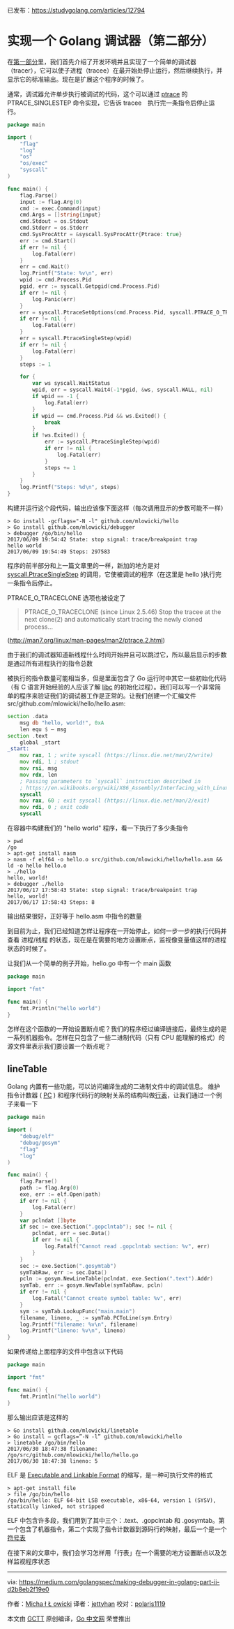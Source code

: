 已发布：https://studygolang.com/articles/12794

# 实现一个 Golang 调试器（第二部分）

在[第一部分](https://studygolang.com/articles/12553)里，我们首先介绍了开发环境并且实现了一个简单的调试器（tracer），它可以使子进程（tracee）在最开始处停止运行，然后继续执行，并显示它的标准输出。现在是扩展这个程序的时候了。

通常，调试器允许单步执行被调试的代码，这个可以通过 [ptrace](http://man7.org/linux/man-pages/man2/ptrace.2.html) 的 PTRACE_SINGLESTEP 命令实现，它告诉 tracee　执行完一条指令后停止运行。

```go
package main

import (
	"flag"
	"log"
	"os"
	"os/exec"
	"syscall"
)

func main() {
	flag.Parse()
	input := flag.Arg(0)
	cmd := exec.Command(input)
	cmd.Args = []string{input}
	cmd.Stdout = os.Stdout
	cmd.Stderr = os.Stderr
	cmd.SysProcAttr = &syscall.SysProcAttr{Ptrace: true}
	err := cmd.Start()
	if err != nil {
		log.Fatal(err)
	}
	err = cmd.Wait()
	log.Printf("State: %v\n", err)
	wpid := cmd.Process.Pid
	pgid, err := syscall.Getpgid(cmd.Process.Pid)
	if err != nil {
		log.Panic(err)
	}
	err = syscall.PtraceSetOptions(cmd.Process.Pid, syscall.PTRACE_O_TRACECLONE)
	if err != nil {
		log.Fatal(err)
	}
	err = syscall.PtraceSingleStep(wpid)
	if err != nil {
		log.Fatal(err)
	}
	steps := 1

	for {
		var ws syscall.WaitStatus
		wpid, err = syscall.Wait4(-1*pgid, &ws, syscall.WALL, nil)
		if wpid == -1 {
			log.Fatal(err)
		}
		if wpid == cmd.Process.Pid && ws.Exited() {
			break
		}
		if !ws.Exited() {
			err := syscall.PtraceSingleStep(wpid)
			if err != nil {
				log.Fatal(err)
			}
			steps += 1
		}
	}
	log.Printf("Steps: %d\n", steps)
}
```

构建并运行这个段代码，输出应该像下面这样（每次调用显示的步数可能不一样）

```
> Go install -gcflags="-N -l" github.com/mlowicki/hello
> Go install github.com/mlowicki/debugger
> debugger /go/bin/hello
2017/06/09 19:54:42 State: stop signal: trace/breakpoint trap
hello world
2017/06/09 19:54:49 Steps: 297583
```

程序的前半部分和上一篇文章里的一样，新加的地方是对 [ syscall.PtraceSingleStep](https://golang.org/pkg/syscall/#PtraceSingleStep) 的调用，它使被调试的程序（在这里是 hello )执行完一条指令后停止。

PTRACE_O_TRACECLONE 选项也被设定了

> PTRACE_O_TRACECLONE (since Linux 2.5.46)
> Stop the tracee at the next clone(2) and automatically start tracing the newly cloned process...

(http://man7.org/linux/man-pages/man2/ptrace.2.html)

由于我们的调试器知道新线程什么时间开始并且可以跳过它，所以最后显示的步数是通过所有进程执行的指令总数

被执行的指令数量可能相当多，但是里面包含了 Go 运行时中其它一些初始化代码（有 C 语言开始经验的人应该了解 [libc](https://www.gnu.org/software/libc/) 的初始化过程）。我们可以写一个非常简单的程序来验证我们的调试器工作是正常的。让我们创建一个汇编文件 src/github.com/mlowicki/hello/hello.asm:

```asm
section .data
	msg db "hello, world!", 0xA
	len equ $ — msg
section .text
	global _start
_start:
	mov rax, 1 ; write syscall (https://linux.die.net/man/2/write)
	mov rdi, 1 ; stdout
	mov rsi, msg
	mov rdx, len
	; Passing parameters to `syscall` instruction described in
	; https://en.wikibooks.org/wiki/X86_Assembly/Interfacing_with_Linux#syscall
	syscall
	mov rax, 60 ; exit syscall (https://linux.die.net/man/2/exit)
	mov rdi, 0 ; exit code
	syscall
```

在容器中构建我们的 "hello world" 程序，看一下执行了多少条指令

```shell
> pwd
/go
> apt-get install nasm
> nasm -f elf64 -o hello.o src/github.com/mlowicki/hello/hello.asm && ld -o hello hello.o
> ./hello
hello, world!
> debugger ./hello
2017/06/17 17:58:43 State: stop signal: trace/breakpoint trap
hello, world!
2017/06/17 17:58:43 Steps: 8
```

输出结果很好，正好等于 hello.asm 中指令的数量

到目前为止，我们已经知道怎样让程序在一开始停止，如何一步一步的执行代码并查看 进程/线程 的状态，现在是在需要的地方设置断点，监视像变量值这样的进程状态的时候了。

让我们从一个简单的例子开始，hello.go 中有一个 main 函数

```go
package main

import "fmt"

func main() {
	fmt.Println("hello world")
}
```

怎样在这个函数的一开始设置断点呢？我们的程序经过编译链接后，最终生成的是一系列机器指令。怎样在只包含了一些二进制代码（只有 CPU 能理解的格式）的源文件里表示我们要设置一个断点呢？

## lineTable

Golang 内置有一些功能，可以访问编译生成的二进制文件中的调试信息。 维护 指令计数器 ( [PC](https://en.wikipedia.org/wiki/Program_counter) ) 和程序代码行的映射关系的结构叫做[行表](https://golang.org/pkg/debug/gosym/#LineTable)，让我们通过一个例子来看一下

```go
package main

import (
	"debug/elf"
	"debug/gosym"
	"flag"
	"log"
)

func main() {
	flag.Parse()
	path := flag.Arg(0)
	exe, err := elf.Open(path)
	if err != nil {
		log.Fatal(err)
	}
	var pclndat []byte
	if sec := exe.Section(".gopclntab"); sec != nil {
		pclndat, err = sec.Data()
		if err != nil {
			log.Fatalf("Cannot read .gopclntab section: %v", err)
		}
	}
	sec := exe.Section(".gosymtab")
	symTabRaw, err := sec.Data()
	pcln := gosym.NewLineTable(pclndat, exe.Section(".text").Addr)
	symTab, err := gosym.NewTable(symTabRaw, pcln)
	if err != nil {
		log.Fatal("Cannot create symbol table: %v", err)
	}
	sym := symTab.LookupFunc("main.main")
	filename, lineno, _ := symTab.PCToLine(sym.Entry)
	log.Printf("filename: %v\n", filename)
	log.Printf("lineno: %v\n", lineno)
}
```

如果传递给上面程序的文件中包含以下代码

```go
package main

import "fmt"

func main() {
	fmt.Println("hello world")
}
```

那么输出应该是这样的

```shell
> Go install github.com/mlowicki/linetable
> Go install — gcflags=”-N -l” github.com/mlowicki/hello
> linetable /go/bin/hello
2017/06/30 18:47:38 filename: /go/src/github.com/mlowicki/hello/hello.go
2017/06/30 18:47:38 lineno: 5
```

ELF 是 [Executable and Linkable Format](https://en.wikipedia.org/wiki/Executable_and_Linkable_Format) 的缩写，是一种可执行文件的格式

```shell
> apt-get install file
> file /go/bin/hello
/go/bin/hello: ELF 64-bit LSB executable, x86-64, version 1 (SYSV), statically linked, not stripped
```

ELF 中包含许多段，我们用到了其中三个：.text、.gopclntab 和 .gosymtab。第一个包含了机器指令，第二个实现了指令计数器到源码行的映射，最后一个是一个[符号表](https://en.wikipedia.org/wiki/Symbol_table)

在接下来的文章中，我们会学习怎样用「行表」在一个需要的地方设置断点以及怎样监视程序状态

---

via: https://medium.com/golangspec/making-debugger-in-golang-part-ii-d2b8eb2f19e0

作者：[Micha ł Ł owicki](https://medium.com/@mlowicki)
译者：[jettyhan](https://github.com/jettyhan)
校对：[polaris1119](https://github.com/polaris1119)

本文由 [GCTT](https://github.com/studygolang/GCTT) 原创编译，[Go 中文网](https://studygolang.com/) 荣誉推出
